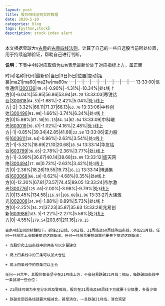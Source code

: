 ```yaml
---
layout: post
title: 股价四线法则实时数据
date: 2020-5-10
categories: blog
tags: [python,stock]
description: stock index alert
---
```



本文根据雪球大v[古泉](https://xueqiu.com/u/7148646888)的[古泉四线法则](https://xueqiu.com/7148646888/130498192)，计算了自己的一些自选股当前所处位置，用于持续追踪验证，帮助自己进行判断。

**说明**：下表中4线对应取值为`红色`表示最新价处于对应指标上方，属正面

时间|名称|代码|最新价|当日|3日|5日|位置|变动|距离|ma21|ma60|ma21w|ma60w
---|---|---|---|---|---|---|---|---
13:33:00|信维通信|[300136](https://xueqiu.com/S/SZ300136)|`49.4`|-0.90%|-4.31%|-10.34%|处`1`线上方|0|-6.04%|55.95|56.86|53.94|`45.28`
13:33:03|寒锐钴业|[300618](https://xueqiu.com/S/SZ300618)|`64.53`|-1.68%|-2.42%|5.04%|处`1`线上方|-2|-3.32%|66.11|71.37|66.13|`63.70`
13:33:06|中科创达|[300496](https://xueqiu.com/S/SZ300496)|`91.99`|-1.66%|-3.74%|6.34%|处`4`线上方|0|15.98%|`87.30`|`91.13`|`84.14`|`62.04`
13:33:09|中科曙光|[603019](https://xueqiu.com/S/SH603019)|`38.67`|-1.02%|-4.16%|2.48%|处`1`线上方|-1|-0.85%|39.34|42.85|41.68|`33.58`
13:33:06|诺力股份|[603611](https://xueqiu.com/S/SH603611)|`18.64`|-0.96%|-2.63%|3.54%|处`1`线上方|-1|-5.32%|18.69|21.10|20.68|`18.54`
13:33:14|华友钴业|[603799](https://xueqiu.com/S/SH603799)|`36.05`|-2.78%|-2.36%|3.77%|处`1`线上方|-1|-3.99%|36.67|40.14|38.68|`35.09`
13:33:12|盛天网络|[300494](https://xueqiu.com/S/SZ300494)|`17.86`|0.73%|-2.63%|3.42%|处`1`线上方|0|-2.36%|18.26|19.55|19.73|`16.11`
13:33:14|博通集成|[603068](https://xueqiu.com/S/SH603068)|`66.19`|-0.62%|-4.68%|0.35%|处`0`线上方|0|-12.30%|67.81|73.57|74.45|89.05
13:33:24|帝尔激光|[300776](https://xueqiu.com/S/SZ300776)|`125.08`|-2.00%|-3.98%|-9.79%|处`3`线上方|0|13.45%|134.58|`116.97`|`106.08`|`91.96`
13:33:27|大族激光|[002008](https://xueqiu.com/S/SZ002008)|`34.94`|-1.88%|-0.89%|5.73%|处`1`线上方|0|-2.25%|`34.21`|37.23|35.87|35.63
13:33:28|兆易创新|[603986](https://xueqiu.com/S/SH603986)|`183.3`|-1.22%|-2.27%|5.56%|处`2`线上方|0|-4.55%|`179.54`|203.61|211.16|`178.15`

```
古泉4线法则的精髓如下。抓住21日线、60日线、21周线及60周线等四条线，外加21月线，任何一只股票上涨都要穿过这四条线，任何一只股票要想爆雷也要先下穿过这四条线：

+ 当股价爬上四条线中的两条可以少量建仓

+ 爬上四条线中的三条可以加大仓位

+ 爬上四条线中的四条可以全仓

任何一只大牛，其股价都会坚守在21月线上方，不会轻易跌破21月线；相反，每跌破四条线中一条就减一些仓位：

+ 21周线可做为多空分水岭及警戒线，股价在21周线及60周线下方就要十分慎重，多看少做

+ 跌破全部四条线就要大幅减仓，甚至清仓，一旦跌破21月线，清仓观望
```